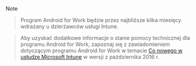 > [!Note]

> Program Android for Work będzie przez najbliższe kilka miesięcy wdrażany u dzierżawców usługi Intune.

> Aby uzyskać dodatkowe informacje o stanie pomocy technicznej dla programu Android for Work, zapoznaj się z zawiadomieniem dotyczącym programu Android for Work w temacie [Co nowego w usłudze Microsoft Intune](/intune/whats-new/whats-new-archive#october-2016) w wersji z października 2016 r.


<!--HONumber=Nov16_HO2-->


